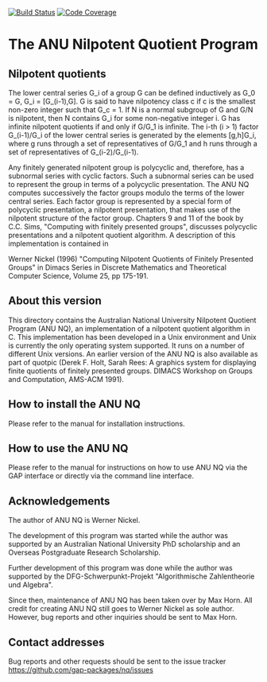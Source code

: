 [![Build Status](https://travis-ci.com/gap-packages/nq.svg?branch=master)](https://travis-ci.com/gap-packages/nq)
[![Code Coverage](https://codecov.io/github/gap-packages/nq/coverage.svg?branch=master&token=)](https://codecov.io/gh/gap-packages/nq)

The ANU Nilpotent Quotient Program
==================================


Nilpotent quotients
-------------------

The lower  central series G_i of a  group G can be defined inductively
as G_0 = G, G_i = [G_(i-1),G]. G is said to have nilpotency class c if
c is the smallest non-zero integer such that G_c = 1. If N is a normal
subgroup  of G and G/N   is nilpotent, then  N  contains G_i for  some
non-negative integer i. G has infinite nilpotent quotients if and only
if G/G_1  is infinite.  The  i-th (i  > 1)  factor G_(i-1)/G_i of  the
lower central series  is generated by  the elements [g,h]G_i,  where g
runs through a  set of representatives of  G/G_1 and h runs  through a
set of representatives of G_(i-2)/G_(i-1).

Any  finitely generated nilpotent group  is polycyclic and, therefore,
has  a subnormal series with  cyclic factors.  Such a subnormal series
can be used   to  represent  the group  in   terms of   a   polycyclic
presentation.    The ANU NQ  computes  successively  the factor groups
modulo  the terms of the lower  central series.   Each factor group is
represented by a special  form of polycyclic presentation, a nilpotent
presentation, that makes use of the  nilpotent structure of the factor
group.  Chapters  9 and 11 of the  book by C.C.  Sims, "Computing with
finitely presented groups", discusses  polycyclic presentations  and a
nilpotent quotient algorithm.  A description of this implementation is
contained in 

Werner  Nickel  (1996) "Computing    Nilpotent Quotients   of Finitely
Presented    Groups" in  Dimacs  Series  in   Discrete Mathematics and
Theoretical Computer Science, Volume 25, pp 175-191.


About this version
------------------

This directory  contains the Australian National  University Nilpotent
Quotient Program (ANU  NQ), an implementation of  a nilpotent quotient
algorithm  in C.  This implementation  has  been developed  in a  Unix
environment and Unix is currently the only operating system supported.
It runs on a number of  different Unix versions. An earlier version of
the ANU NQ is also available as  part of quotpic (Derek F. Holt, Sarah
Rees: A  graphics system for  displaying finite quotients  of finitely
presented groups.  DIMACS Workshop on Groups  and Computation, AMS-ACM
1991).


How to install the ANU NQ
-------------------------

Please refer to the manual for installation instructions.
 
How to use the ANU NQ
---------------------

Please refer to the manual for instructions on how to use ANU NQ via
the GAP interface or directly via the command line interface.


Acknowledgements
----------------
The author of ANU NQ is Werner Nickel.

The   development of this  program  was started  while  the author was
supported by an Australian National University  PhD scholarship and an
Overseas Postgraduate Research Scholarship.

Further  development  of  this  program  was  done  while  the  author
was  supported   by   the   DFG-Schwerpunkt-Projekt   "Algorithmische
Zahlentheorie und Algebra".

Since then, maintenance of ANU NQ has been taken over by Max Horn. All
credit for creating ANU NQ still goes to Werner Nickel as sole author.
However, bug reports and other  inquiries should be sent to Max  Horn.


Contact addresses
-----------------
Bug reports and other requests should be sent to the issue tracker
 <https://github.com/gap-packages/nq/issues>
